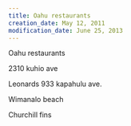```yaml
---
title: Oahu restaurants
creation_date: May 12, 2011
modification_date: June 25, 2013
---
```



Oahu restaurants

2310 kuhio ave

Leonards
933 kapahulu ave.

Wimanalo beach

Churchill fins
